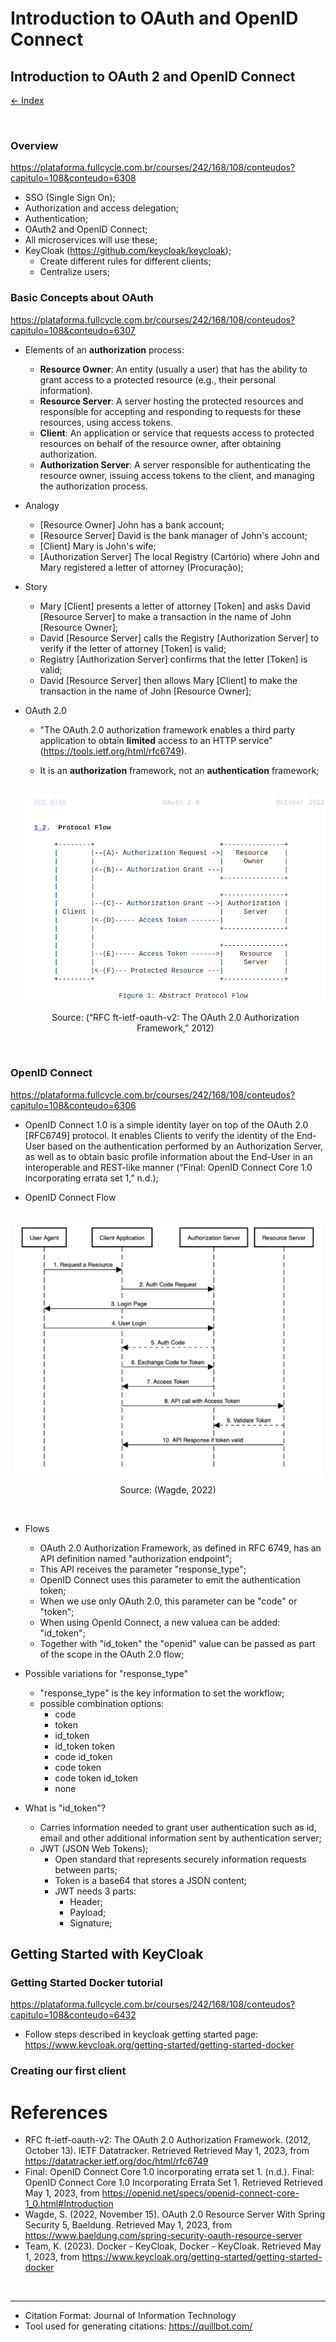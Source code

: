 # Introduction to OAuth and OpenID Connect

## Introduction to OAuth 2 and OpenID Connect

[<- Index](../../README.md)

</br>

### Overview

https://plataforma.fullcycle.com.br/courses/242/168/108/conteudos?capitulo=108&conteudo=6308

- SSO (Single Sign On);
- Authorization and access delegation;
- Authentication;
- OAuth2 and OpenID Connect;
- All microservices will use these;
- KeyCloak (https://github.com/keycloak/keycloak);
  - Create different rules for different clients;
  - Centralize users;

### Basic Concepts about OAuth

https://plataforma.fullcycle.com.br/courses/242/168/108/conteudos?capitulo=108&conteudo=6307

- Elements of an **authorization** process:

  - **Resource Owner**: An entity (usually a user) that has the ability to grant access to a protected resource (e.g., their personal information).
  - **Resource Server**: A server hosting the protected resources and responsible for accepting and responding to requests for these resources, using access tokens.
  - **Client**: An application or service that requests access to protected resources on behalf of the resource owner, after obtaining authorization.
  - **Authorization Server**: A server responsible for authenticating the resource owner, issuing access tokens to the client, and managing the authorization process.

- Analogy

  - [Resource Owner] John has a bank account;
  - [Resource Server] David is the bank manager of John's account;
  - [Client] Mary is John's wife;
  - [Authorization Server] The local Registry (Cartório) where John and Mary registered a letter of attorney (Procuração);

- Story

  - Mary [Client] presents a letter of attorney [Token] and asks David [Resource Server] to make a transaction in the name of John [Resource Owner];
  - David [Resource Server] calls the Registry [Authorization Server] to verify if the letter of attorney [Token] is valid;
  - Registry [Authorization Server] confirms that the letter [Token] is valid;
  - David [Resource Server] then allows Mary [Client] to make the transaction in the name of John [Resource Owner];

- OAuth 2.0

  - "The OAuth 2.0 authorization framework enables a third party application to obtain **limited** access to an HTTP service" (https://tools.ietf.org/html/rfc6749).

  - It is an **authorization** framework, not an **authentication** framework;

  </br>
  <div align="center">
    <img align="center" src="./images/oauth-2-0-flow.png"/>
    <p>Source: (“RFC ft-ietf-oauth-v2: The OAuth 2.0 Authorization Framework,” 2012)</p>
  </div>
  </br>

### OpenID Connect

https://plataforma.fullcycle.com.br/courses/242/168/108/conteudos?capitulo=108&conteudo=6306

- OpenID Connect 1.0 is a simple identity layer on top of the OAuth 2.0 [RFC6749] protocol. It enables Clients to verify the identity of the End-User based on the authentication performed by an Authorization Server, as well as to obtain basic profile information about the End-User in an interoperable and REST-like manner (“Final: OpenID Connect Core 1.0 incorporating errata set 1,” n.d.);

- OpenID Connect Flow

</br>
<div align="center">
  <img align="center" src="./images/oauth-2-0-flow-sequence.png"/>
  <p>Source: (Wagde, 2022)</p>
</div>
</br>

- Flows

  - OAuth 2.0 Authorization Framework, as defined in RFC 6749, has an API definition named "authorization endpoint";
  - This API receives the parameter "response_type";
  - OpenID Connect uses this parameter to emit the authentication token;
  - When we use only OAuth 2.0, this parameter can be "code" or "token";
  - When using OpenId Connect, a new valuea can be added: "id_token";
  - Together with "id_token" the "openid" value can be passed as part of the scope in the OAuth 2.0 flow;

- Possible variations for "response_type"

  - "response_type" is the key information to set the workflow;
  - possible combination options:
    - code
    - token
    - id_token
    - id_token token
    - code id_token
    - code token
    - code token id_token
    - none

- What is "id_token"?

  - Carries information needed to grant user authentication such as id, email and other additional information sent by authentication server;
  - JWT (JSON Web Tokens);
    - Open standard that represents securely information requests between parts;
    - Token is a base64 that stores a JSON content;
    - JWT needs 3 parts:
      - Header;
      - Payload;
      - Signature;

## Getting Started with KeyCloak

### Getting Started Docker tutorial

https://plataforma.fullcycle.com.br/courses/242/168/108/conteudos?capitulo=108&conteudo=6432

- Follow steps described in keycloak getting started page: https://www.keycloak.org/getting-started/getting-started-docker

### Creating our first client

# References

- RFC ft-ietf-oauth-v2: The OAuth 2.0 Authorization Framework. (2012, October 13). IETF Datatracker. Retrieved Retrieved May 1, 2023, from https://datatracker.ietf.org/doc/html/rfc6749
- Final: OpenID Connect Core 1.0 incorporating errata set 1. (n.d.). Final: OpenID Connect Core 1.0 Incorporating Errata Set 1. Retrieved Retrieved May 1, 2023, from https://openid.net/specs/openid-connect-core-1_0.html#Introduction
- Wagde, S. (2022, November 15). OAuth 2.0 Resource Server With Spring Security 5, Baeldung. Retrieved May 1, 2023, from https://www.baeldung.com/spring-security-oauth-resource-server
- Team, K. (2023). Docker - KeyCloak, Docker - KeyCloak. Retrieved May 1, 2023, from https://www.keycloak.org/getting-started/getting-started-docker

</br>

---

- Citation Format: Journal of Information Technology
- Tool used for generating citations: https://quillbot.com/
